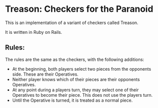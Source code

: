 # Treason: Checkers for the Paranoid

This is an implementation of a variant of checkers called Treason.

It is written in Ruby on Rails.

## Rules:
The rules are the same as the checkers, with the following additions:
* At the beginning, both players select two pieces from the opponents side. These are their Operatives.
* Neither player knows which of their pieces are their opponents Operatives.
* At any point during a players turn, they may select one of their Operatives to become their piece. This does not use the players turn.
* Until the Operative is turned, it is treated as a normal piece.
